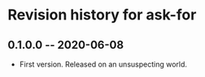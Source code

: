 # Revision history for ask-for

## 0.1.0.0 -- 2020-06-08

- First version. Released on an unsuspecting world.
